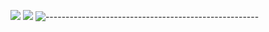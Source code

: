 [![](https://github.com/eye-cracker-project/eye-cracker/blob/eye-cracker-branch/eye-cracker-mojtaba.jpg)](https://github.com/eye-cracker-project/eye-cracker)‌‌‌‌‌‌‌‌‌‌‌‌‌‌‌‌‌‌‌‌‌‌‌‌
![](https://img.shields.io/badge/eyecracker-1.0.0-release:1-red%3E)
![-----------------------------------------------------](https://raw.githubusercontent.com/andreasbm/readme/master/assets/lines/rainbow.png)
